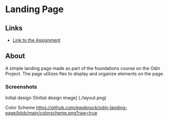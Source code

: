 # Landing Page

## Links
- [Link to the Assignment](https://www.theodinproject.com/lessons/foundations-landing-page)

## About
A simple landing page made as part of the foundations course on the Odin Project. The page utilizes flex to display and organize elements on the page.

### Screenshots
Initial design
![Initial design image] (./layout.png)

Color Scheme
https://github.com/ewoknock/odin-landing-page/blob/main/colorscheme.png?raw=true

